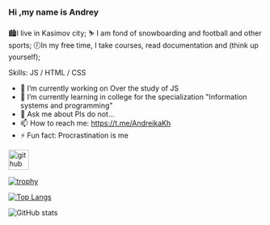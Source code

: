 ### Hi ,my name is Andrey


🏙️I live in Kasimov city;
⛷️ I am fond of snowboarding and football and other sports;
🕖In my free time, I take courses, read documentation and (think up yourself);


Skills:  JS / HTML / CSS 

- 🔭 I’m currently working on Over the study of JS 
- 🌱 I’m currently learning in college for the specialization "Information systems and programming" 
- 💬 Ask me about Pls do not... 
- 📫 How to reach me: https://t.me/AndreikaKh 
- ⚡ Fun fact: Procrastination is me 


[<img src='https://cdn.jsdelivr.net/npm/simple-icons@3.0.1/icons/github.svg' alt='github' height='40'>](https://github.com/andKhokhlov)  

[![trophy](https://github-profile-trophy.vercel.app/?username=andKhokhlov&theme=onedark)](https://github.com/ryo-ma/github-profile-trophy)

[![Top Langs](https://github-readme-stats.vercel.app/api/top-langs/?username=andKhokhlov&langs_count=8true&theme=codeSTACKr)](https://github.com/anuraghazra/github-readme-stats)

![GitHub stats](https://github-readme-stats.vercel.app/api?username=andKhokhlov&show_icons=true&theme=codeSTACKr)  

